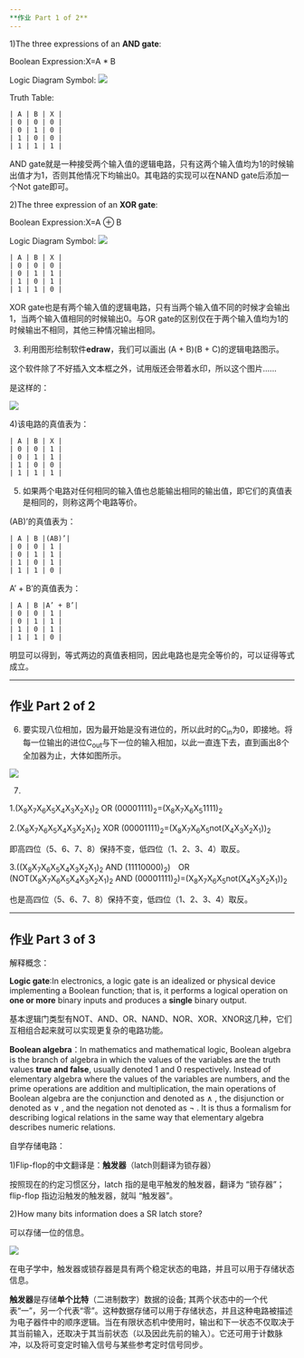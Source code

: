 ```yaml
---
**作业 Part 1 of 2**
---
```

1)The three expressions of an **AND gate**:

Boolean Expression:X=A * B

Logic Diagram Symbol:
![](https://github.com/GUOJIAYII/swi-homework/blob/gh-pages/images/and%20gate.png?raw=true)

Truth Table:

    | A | B | X |
    | 0 | 0 | 0 |
	| 0 | 1 | 0 |
	| 1 | 0 | 0 |
	| 1 | 1 | 1 |


AND gate就是一种接受两个输入值的逻辑电路，只有这两个输入值均为1的时候输出值才为1，否则其他情况下均输出0。其电路的实现可以在NAND gate后添加一个Not gate即可。

2)The three expression of an **XOR gate**:

Boolean Expression:X=A  ⊕ B

Logic Diagram Symbol:
![](https://github.com/GUOJIAYII/swi-homework/blob/gh-pages/images/xor%20gate.jpg?raw=true)

    | A | B | X |
	| 0 | 0 | 0 |
	| 0 | 1 | 1 |
	| 1 | 0 | 1 |
	| 1 | 1 | 0 | 

XOR gate也是有两个输入值的逻辑电路，只有当两个输入值不同的时候才会输出1，当两个输入值相同的时候输出0。与OR gate的区别仅在于两个输入值均为1的时候输出不相同，其他三种情况输出相同。

3) 利用图形绘制软件**edraw**，我们可以画出 (A + B)(B + C)的逻辑电路图示。

这个软件除了不好插入文本框之外，试用版还会带着水印，所以这个图片......

是这样的：

![](https://github.com/GUOJIAYII/swi-homework/blob/gh-pages/images/LOGIC%20GRAPH.png?raw=true)

4)该电路的真值表为：

	| A | B | X |
	| 0 | 0 | 1 |
	| 0 | 1 | 1 |
	| 1 | 0 | 0 |
	| 1 | 1 | 1 |

5) 如果两个电路对任何相同的输入值也总能输出相同的输出值，即它们的真值表是相同的，则称这两个电路等价。

(AB)’的真值表为：

	| A | B |(AB)’|
	| 0 | 0 | 1 |
	| 0 | 1 | 1 | 
	| 1 | 0 | 1 |
	| 1 | 1 | 0 |

 A’ + B’的真值表为：

	| A | B |A’ + B’|
	| 0 | 0 | 1 |
	| 0 | 1 | 1 |
	| 1 | 0 | 1 |
	| 1 | 1 | 0 |

明显可以得到，等式两边的真值表相同，因此电路也是完全等价的，可以证得等式成立。


---
**作业 Part 2 of 2**
---

6) 要实现八位相加，因为最开始是没有进位的，所以此时的C<sub>in</sub>为0，即接地。将每一位输出的进位C<sub>out</sub>与下一位的输入相加，以此一直连下去，直到画出8个全加器为止，大体如图所示。

![](https://github.com/GUOJIAYII/swi-homework/blob/gh-pages/images/full%20adder.png?raw=true)

7)

1.(X<sub>8</sub>X<sub>7</sub>X<sub>6</sub>X<sub>5</sub>X<sub>4</sub>X<sub>3</sub>X<sub>2</sub>X<sub>1</sub>)<sub>2</sub> OR (00001111)<sub>2</sub>=(X<sub>8</sub>X<sub>7</sub>X<sub>6</sub>X<sub>5</sub>1111)<sub>2</sub>

2.(X<sub>8</sub>X<sub>7</sub>X<sub>6</sub>X<sub>5</sub>X<sub>4</sub>X<sub>3</sub>X<sub>2</sub>X<sub>1</sub>)<sub>2</sub> XOR (00001111)<sub>2</sub>=(X<sub>8</sub>X<sub>7</sub>X<sub>6</sub>X<sub>5</sub>not(X<sub>4</sub>X<sub>3</sub>X<sub>2</sub>X<sub>1</sub>))<sub>2</sub>

即高四位（5、6、7、8）保持不变，低四位（1、2、3、4）取反。

3.((X<sub>8</sub>X<sub>7</sub>X<sub>6</sub>X<sub>5</sub>X<sub>4</sub>X<sub>3</sub>X<sub>2</sub>X<sub>1</sub>)<sub>2</sub> AND (11110000)<sub>2</sub>)&#8195;OR&#8195;(NOT(X<sub>8</sub>X<sub>7</sub>X<sub>6</sub>X<sub>5</sub>X<sub>4</sub>X<sub>3</sub>X<sub>2</sub>X<sub>1</sub>)<sub>2</sub> AND (00001111)<sub>2</sub>)=(X<sub>8</sub>X<sub>7</sub>X<sub>6</sub>X<sub>5</sub>not(X<sub>4</sub>X<sub>3</sub>X<sub>2</sub>X<sub>1</sub>))<sub>2</sub>

也是高四位（5、6、7、8）保持不变，低四位（1、2、3、4）取反。




---
**作业 Part 3 of 3**
---

解释概念：

**Logic gate**:In electronics, a logic gate is an idealized or physical device implementing a Boolean function; that is, it performs a logical operation on **one or more** binary inputs and produces a **single** binary output. 

基本逻辑门类型有NOT、AND、OR、NAND、NOR、XOR、XNOR这几种，它们互相组合起来就可以实现更复杂的电路功能。

**Boolean algebra**：In mathematics and mathematical logic, Boolean algebra is the branch of algebra in which the values of the variables are the truth values **true and false**, usually denoted 1 and 0 respectively.  Instead of elementary algebra where the values of the variables are numbers, and the prime operations are addition and multiplication, the main operations of Boolean algebra are the conjunction and denoted as ∧ , the disjunction or denoted as ∨ , and the negation not denoted as ¬ . It is thus a formalism for describing logical relations in the same way that elementary algebra describes numeric relations.

自学存储电路：

1)Flip-flop的中文翻译是：**触发器**（latch则翻译为锁存器）

按照现在的约定习惯区分，latch 指的是电平触发的触发器，翻译为 “锁存器”；flip-flop 指边沿触发的触发器，就叫 “触发器”。

2)How many bits information does a SR latch store?

可以存储一位的信息。

![](https://github.com/GUOJIAYII/swi-homework/blob/gh-pages/images/%E4%B8%8B%E8%BD%BD.png?raw=true)

在电子学中，触发器或锁存器是具有两个稳定状态的电路，并且可以用于存储状态信息。

**触发器**是存储**单个比特**（二进制数字）数据的设备; 其两个状态中的一个代表“一”，另一个代表“零”。这种数据存储可以用于存储状态，并且这种电路被描述为电子器件中的顺序逻辑。当在有限状态机中使用时，输出和下一状态不仅取决于其当前输入，还取决于其当前状态（以及因此先前的输入）。它还可用于计数脉冲，以及将可变定时输入信号与某些参考定时信号同步。

